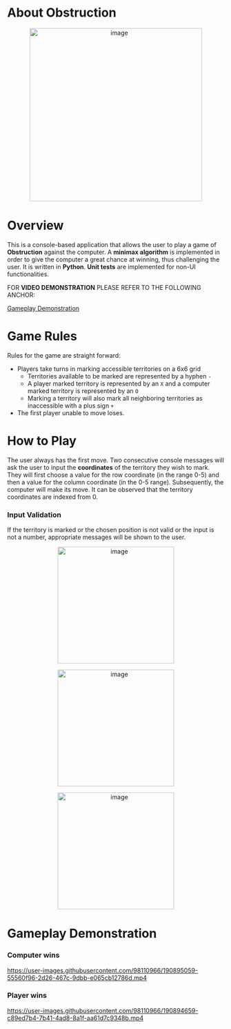 # About Obstruction

<p align="center">
<img width="400" alt="image" src="https://user-images.githubusercontent.com/98110966/190895748-a14a8b02-0c9c-42e0-b121-fb9d9158c6a2.png">
</p>

# Overview

This is a console-based application that allows the user to play a game of **Obstruction** against the computer. A **minimax algorithm** is implemented in order to give the computer a great chance at winning, thus challenging the user. It is written in **Python**. **Unit tests** are implemented for non-UI functionalities.

FOR **VIDEO DEMONSTRATION** PLEASE REFER TO THE FOLLOWING ANCHOR:

[Gameplay Demonstration](#gameplay-demonstration)

# Game Rules

Rules for the game are straight forward: 
* Players take turns in marking accessible territories on a 6x6 grid 
  - Territories available to be marked are represented by a hyphen `-`
  - A player marked territory is represented by an `X` and a computer marked territory is represented by an `O`
  - Marking a territory will also mark all neighboring territories as inaccessible with a plus sign `+`
* The first player unable to move loses.

# How to Play

The user always has the first move. Two consecutive console messages will ask the user to input the **coordinates** of the territory they wish to mark. They will first choose a value for the row coordinate (in the range 0-5) and then a value for the column coordinate (in the 0-5 range). Subsequently, the computer will make its move. It can be observed that the territory coordinates are indexed from 0.

### Input Validation

If the territory is marked or the chosen position is not valid or the input is not a number, appropriate messages will be shown to the user.

<p align="center">
<img width="270" alt="image" src="https://user-images.githubusercontent.com/98110966/190895811-46015bec-12e0-495d-9c83-6facdfc886bb.png">
</p>

<p align="center">
<img width="270" alt="image" src="https://user-images.githubusercontent.com/98110966/190895786-7101e73a-c484-4f62-a905-fe73b5046440.png">
</p>

<p align="center">
<img width="270" alt="image" src="https://user-images.githubusercontent.com/98110966/190895858-c7817495-7a6b-4e0a-9bb4-08478627ee52.png">
</p>

# Gameplay Demonstration

### Computer wins

https://user-images.githubusercontent.com/98110966/190895059-55560f96-2d26-467c-9dbb-e065cb12786d.mp4

### Player wins

https://user-images.githubusercontent.com/98110966/190894659-c89ed7b4-7b41-4ad8-8a1f-aa61d7c9348b.mp4

